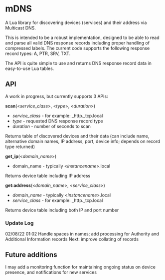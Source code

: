 # mDNS
A Lua library for discovering devices (services) and their address via Multicast DNS.

This is intended to be a robust implementation, designed to be able to read and parse all valid DNS response records including proper handling of compressed labels.  The current code supports the following response record types:  A, PTR, SRV, TXT.  

The API is quite simple to use and returns DNS response record data in easy-to-use Lua tables.


## API
A work in progress, but currently supports 3 APIs:

**scan**(<*service_class*>, <*type*>, <*duration*>)

- *service_class* - for example: \_http.\_tcp.local
- *type* - requested DNS response record type
- *duration* - number of seconds to scan

Returns table of discovered devices and their data (can include name, alternative domain names, IP address, port, device info; depends on record type returned)
  
  
**get_ip**(<*domain_name*>)

- domain_name - typically <*instancename*>.local 

Returns device table including IP address
  
  
**get:address**(<*domain_name*>, <*service_class*>)

- *domain_name* - typically <*instancename*>.local
- *service_class* - for example: \_http.\_tcp.local

Returns device table including both IP and port number

### Update Log
02/08/22 01:02    Handle spaces in names; add processing for Authority and Additional Information records
                  Next: improve collating of records



## Future additions
I may add a monitoring function for maintaining ongoing status on device presence, and notifications for new services
